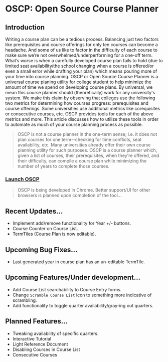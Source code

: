 # OSCP: Open Source Course Planner

## Introduction
Writing a course plan can be a tedious process. Balancing just two factors like prerequisites and course offerings for only ten courses can become a headache. And some of us like to factor in the difficulty of each course to make sure we’re not overwhelmed/underperforming for a one-off term. What’s worse is when a carefully developed course plan fails to hold (due to limited seat availability/the school changing when a course is offered/or even a small error while drafting your plan) which means pouring more of your time into course planning. OSCP or Open Source Course Planner is a universal course planing utility for college student to help minimize the amount of time we spend on developing course plans. By universal, we mean this course planner should (theoretically) work for any university's system. We make this claim by observing that colleges use the following two metrics for determining how courses progress: prerequisites and course offerings. Some universities use additional metrics like corequisites or consecutive courses, etc. OSCP provides tools for each of the above metrics and more. This article discusses how to utilize these tools in order to automate as much of your course planning process as possible.

> OSCP is not a course planner in the one-term sense; i.e. it does not plan courses for one term--checking for time conflicts, seat availability, etc. Many universities already offer their own course planning utility for such purposes. OSCP is a course planner which, given a list of courses, their prerequisites, when they're offered, and their difficulty, can compile a course plan while minimizing the number of years to complete those courses.

### [Launch OSCP](https://quartershotofespresso.github.io/CoursePlanner/)
> OSCP is being developed in Chrome. Better support/UI for other browsers is planned upon completion of the tool...

## Recent Updates...
- Implement add/remove functionality for Year +/- buttons.
- Course Counter on Course List.
- TermTiles (Course Plan is now editable).

## Upcoming Bug Fixes...
- Last generated year in course plan has an un-editable TermTile.

## Upcoming Features/Under development...
- Add Course List searchability to Course Entry forms.
- Change `Scramble Course List` icon to something more indicative of scrambling.
- Add functionality to toggle quarter availability/gray-ing out quarters.

## Planned Features...
- Tweaking availability of specific quarters.
- Interactive Tutorial
- Light Reference Document
- Disabling Courses in Course List
- Consecutive Courses
